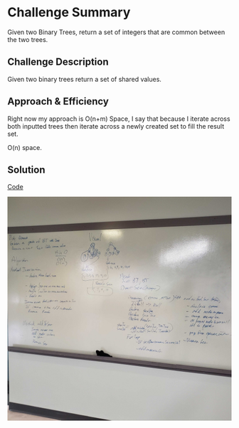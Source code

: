 # Challenge Summary

Given two Binary Trees, return a set of integers that are common between the two trees.

## Challenge Description

Given two binary trees return a set of shared values. 

## Approach & Efficiency
Right now my approach is O(n+m) Space, I say that because I iterate across both inputted trees then iterate across a newly created set to fill the result set. 

O(n) space. 

## Solution
[Code](https://github.com/GoldBeardSea/data-structures-and-algorithms/tree/master/401Challenges/src/main/java/Challenges/)

![alt text](https://raw.githubusercontent.com/GoldBeardSea/data-structures-and-algorithms/master/assets/intersection.jpg "White Board")